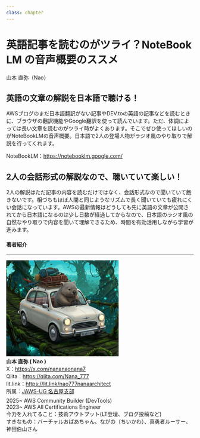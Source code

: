 ```yaml
---
class: chapter
---
```


# 英語記事を読むのがツライ？NoteBook LM の音声概要のススメ


<div class="flush-right">
山本 直弥（Nao）
</div>


## 英語の文章の解説を日本語で聴ける！
AWSブログのまだ日本語翻訳がない記事やDEV.toの英語の記事などを読むときに、ブラウザの翻訳機能やGoogle翻訳を使って読んでいます。ただ、体調によっては長い文章を読むのがツライ時がよくあります。そこでぜひ使ってほしいのがNoteBookLMの音声概要。日本語で2人の登場人物がラジオ風のやり取りで解説を行ってくれます。  

NoteBookLM：https://notebooklm.google.com/

## 2人の会話形式の解説なので、聴いていて楽しい！
2人の解説はただ記事の内容を読むだけではなく、会話形式なので聞いていて飽きないです。相づちもほぼ人間と同じようなリズムで長く聞いていても疲れにくい会話になっています。AWSの最新情報はどうしても先に英語の文章が公開されてから日本語になるのは少し日数が経過してからなので、日本語のラジオ風の自然なやり取りで内容を聞いて理解できるため、時間を有効活用しながら学習が進みます。  


#### 著者紹介

---

<div class="author-profile">
    <img src="images/naosan.jpg" width="60%">
    <div>
        <div>
            <b>山本 直弥 ( Nao )</b></br> 
            X：<a href="https://x.com/nananaonana7">https://x.com/nananaonana7</a></br> 
            Qiita：<a href="https://qiita.com/Nana_777">https://qiita.com/Nana_777</a></br> 
            lit.link：<a href="https://qiita.com/Nana_777">https://lit.link/nao777nanaarchitect</a></br> 
            所属：<a href="https://jawsug-nagoya.connpass.com/">JAWS-UG 名古屋支部</a>
        </div>
    </div>
</div>
<p style="margin-top: 0.5em; margin-bottom: 2em;">
2025~ AWS Community Builder (DevTools) </br> 
2023~ AWS All Certifications Engineer </br> 
今力を入れてること：技術アウトプット(LT登壇、ブログ投稿など) </br> 
すきなもの：バーチャルおばあちゃん、ながの（ちいかわ）、真勇者ルーサー、神田伯山さん </br> 
</p>